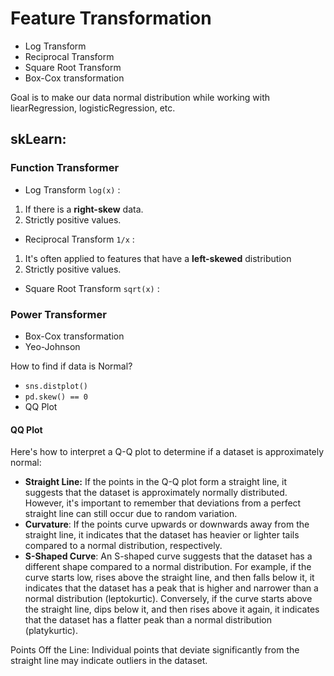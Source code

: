 # Feature Transformation
- Log Transform
- Reciprocal Transform
- Square Root Transform
- Box-Cox transformation

Goal is to make our data normal distribution while working with liearRegression, logisticRegression, etc.

## skLearn:
### Function Transformer
- Log Transform `log(x)` :  
1. If there is a **right-skew** data.
2. Strictly positive values.
- Reciprocal Transform `1/x` :
1. It's often applied to features that have a **left-skewed** distribution
2. Strictly positive values.
- Square Root Transform `sqrt(x)` : 

### Power Transformer
- Box-Cox transformation
- Yeo-Johnson

How to find if data is Normal?
- `sns.distplot()`
- `pd.skew() == 0`
- QQ Plot

#### QQ Plot
Here's how to interpret a Q-Q plot to determine if a dataset is approximately normal:
- **Straight Line:** If the points in the Q-Q plot form a straight line, it suggests that the dataset is approximately normally distributed. However, it's important to remember that deviations from a perfect straight line can still occur due to random variation.
- **Curvature**: If the points curve upwards or downwards away from the straight line, it indicates that the dataset has heavier or lighter tails compared to a normal distribution, respectively.
- **S-Shaped Curve**: An S-shaped curve suggests that the dataset has a different shape compared to a normal distribution. For example, if the curve starts low, rises above the straight line, and then falls below it, it indicates that the dataset has a peak that is higher and narrower than a normal distribution (leptokurtic). Conversely, if the curve starts above the straight line, dips below it, and then rises above it again, it indicates that the dataset has a flatter peak than a normal distribution (platykurtic).

Points Off the Line: Individual points that deviate significantly from the straight line may indicate outliers in the dataset.